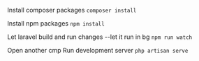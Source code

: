 Install composer packages
``composer install``

Install npm packages
``npm install``

Let laravel build and run changes --let it run in bg
``npm run watch``

Open another cmp Run development server
``php artisan serve``